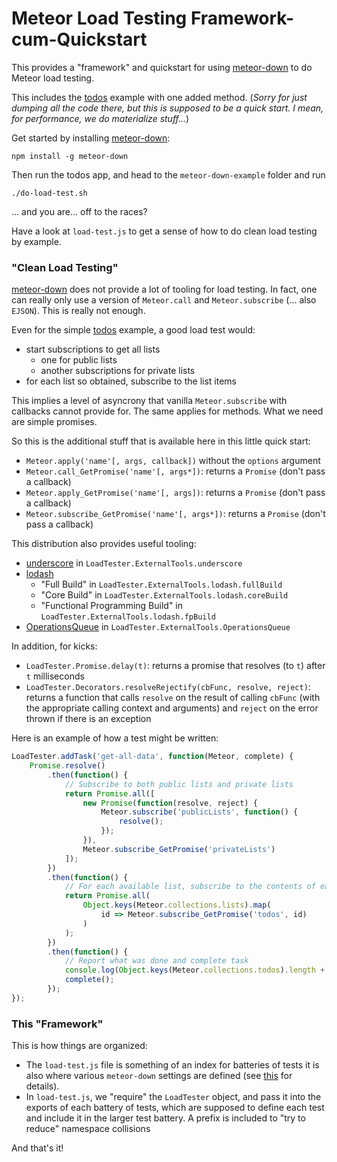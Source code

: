 # Meteor Load Testing Framework-cum-Quickstart

This provides a "framework" and quickstart for using [meteor-down](https://github.com/meteorhacks/meteor-down) to do Meteor load testing.

This includes the [todos](https://www.meteor.com/todos) example with one added method. (*Sorry for just dumping all the code there, but this is supposed to be a quick start. I mean, for performance, we do materialize stuff...*)

Get started by installing [meteor-down](https://github.com/meteorhacks/meteor-down):
```
npm install -g meteor-down
```

Then run the todos app, and head to the `meteor-down-example` folder and run
```
./do-load-test.sh
```
... and you are... off to the races?

Have a look at `load-test.js` to get a sense of how to do clean load testing by example.

### "Clean Load Testing"

[meteor-down](https://github.com/meteorhacks/meteor-down) does not provide a lot of tooling for load testing. In fact, one can really only use a version of `Meteor.call` and `Meteor.subscribe` (... also `EJSON`). This is really not enough.

Even for the simple [todos](https://www.meteor.com/todos) example, a good load test would:
 - start subscriptions to get all lists
   * one for public lists
   * another subscriptions for private lists
 - for each list so obtained, subscribe to the list items

This implies a level of asyncrony that vanilla `Meteor.subscribe` with callbacks cannot provide for. The same applies for methods. What we need are simple promises.

So this is the additional stuff that is available here in this little quick start:
 - `Meteor.apply('name'[, args, callback])` without the `options` argument
 - `Meteor.call_GetPromise('name'[, args*])`: returns a `Promise` (don't pass a callback)
 - `Meteor.apply_GetPromise('name'[, args])`: returns a `Promise` (don't pass a callback)
 - `Meteor.subscribe_GetPromise('name'[, args*])`: returns a `Promise` (don't pass a callback)

This distribution also provides useful tooling:
 - [underscore](https://www.npmjs.com/package/underscore) in `LoadTester.ExternalTools.underscore`
 - [lodash](https://www.npmjs.com/package/lodash)
   * "Full Build" in `LoadTester.ExternalTools.lodash.fullBuild`
   * "Core Build" in `LoadTester.ExternalTools.lodash.coreBuild`
   * "Functional Programming Build" in `LoadTester.ExternalTools.lodash.fpBuild`
 - [OperationsQueue](https://atmospherejs.com/convexset/operations-queue) in `LoadTester.ExternalTools.OperationsQueue`

In addition, for kicks:
 - `LoadTester.Promise.delay(t)`: returns a promise that resolves (to `t`) after `t` milliseconds
 - `LoadTester.Decorators.resolveRejectify(cbFunc, resolve, reject)`: returns a function that calls `resolve` on the result of calling `cbFunc` (with the appropriate calling context and arguments) and `reject` on the error thrown if there is an exception

Here is an example of how a test might be written:
```javascript
LoadTester.addTask('get-all-data', function(Meteor, complete) {
    Promise.resolve()
        .then(function() {
            // Subscribe to both public lists and private lists
            return Promise.all([
                new Promise(function(resolve, reject) {
                    Meteor.subscribe('publicLists', function() {
                        resolve();
                    });
                }),
                Meteor.subscribe_GetPromise('privateLists')
            ]);
        })
        .then(function() {
            // For each available list, subscribe to the contents of each list
            return Promise.all(
                Object.keys(Meteor.collections.lists).map(
                    id => Meteor.subscribe_GetPromise('todos', id)
                )
            );
        })
        .then(function() {
            // Report what was done and complete task
            console.log(Object.keys(Meteor.collections.todos).length + ' todos from ' + Object.keys(Meteor.collections.lists).length + ' lists downloaded.');
            complete();
        });
});
```

### This "Framework"

This is how things are organized:
 - The `load-test.js` file is something of an index for batteries of tests it is also where various `meteor-down` settings are defined (see [this](https://github.com/meteorhacks/meteor-down) for details).
 - In `load-test.js`, we "require" the `LoadTester` object, and pass it into the exports of each battery of tests, which are supposed to define each test and include it in the larger test battery. A prefix is included to "try to reduce" namespace collisions

And that's it!
